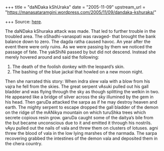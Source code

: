 +++
title = "daNDaka kShUraka"
date = "2005-11-09"
upstream_url = "https://manasataramgini.wordpress.com/2005/11/09/dandaka-kshuraka/"

+++
Source: [here](https://manasataramgini.wordpress.com/2005/11/09/dandaka-kshuraka/).

The daNDaka kShuraka attack was made. That led to further trouble in the troubled area. The oShadhi-vanaspati was ravaged- that brought the bank balance down to zero. The dagda ratha caused havoc. An year after the event there were only ruins. As we were passing by them we noticed the passage of fate. The yakShiNi passed by but did not descend. Instead she merely hovered around and said the following: 

1) The death of the foolish donkey with the leopard’s skin. 
2) The bashing of the blue jackal that howled on a new moon night.

Then she narrated this story: When indra slew vala with a blow from his vajra he fell from the skies. The great serpent vAsuki pulled out his gall bladder and was flying through the sky as though splitting the welkin in two. He appeared like a bridge of silver across the sky illumined by the gem in his head. Then garuDa attacked the sarpa as if he may destroy heaven and earth. The mighty serpent to escape dropped the gall bladder of the demon on the ridge of the mANikya mountain on which turuShka trees which secrete copious resin grow. garuDa caught some of the daitya’s bile from the but became unconscious due to it and emitted it through his nostrils. vAyu pulled out the nails of vala and threw them on clusters of lotuses. agni threw the blood of vala in the low lying marshes of the narmada. The sarpa recovering grabbed the intestines of the demon vala and deposited them in the chera country.

